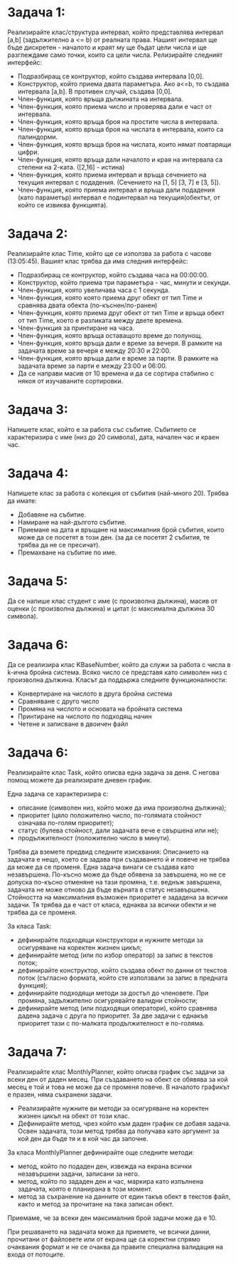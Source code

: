 # Задача 1: 
Реализирайте клас/структура интервал, който представлява интервал [a,b] (задължително а <= b) от реалната права. Нашият интервал ще бъде дискретен - началото и краят му ще бъдат цели числа и ще разглеждаме само точки, които са цели числа. Релизирайте следният интерфейс:

* Подразбиращ се контруктор, който създава интервала [0,0].
* Конструктор, който приема двата параметъра. Ако a<=b, то създава интервала [a,b]. В противен случай, създава [0,0].
* Член-функция, която връща дължината на интервала.
* Член-функция, която приема число и проверява дали е част от интервала.
* Член-функция, която връща броя на простите числа в интервала.
* Член-функция, която връща броя на числата в интервала, които са палиндорми.
* Член-функция, която връща броя на числата, които нямат повтарящи цифри.
* Член-функция, която връща дали началото и края на интервала са степени на 2-ката. ([2,16] - истина)
* Член-функция, която приема интервал и връща сечението на текущия интервал с подадения. (Сечението на [1, 5] [3, 7] e [3, 5]).
* Член-функция, която приема интервал и връща дали подадения (като параметър) интервал е подинтервал на текущия(обектът, от който се извиква функцията).

# Задача 2: 
Реализирайте клас Time, който ще се използва за работа с часове (13:05:45). Вашият клас трябва да има следния интерфейс:

* Подразбиращ се контруктор, който създава часа на 00:00:00.
* Конструктор, който приема три параметъра - час, минути и секунди.
* Член-функция, която увеличава часа с 1 секунда.
* Член-функция, която която приема друг обект от тип Time и сравнява двата обекта (по-къснен/по-ранен)
* Член-функция, която приема друг обект от тип Time и връща обект от тип Time, което е разликата между двете времена.
* Член-функция за принтиране на часа.
* Член-функция, която връща оставащото време до полунощ.
* Член-функция, която връща дали е време за вечеря. В рамките на задачата време за вечеря е между 20:30 и 22:00.
* Член-функция, която връща дали е време за парти. В рамките на задачата време за парти е между 23:00 и 06:00.
* Да се направи масив от 10 времена и да се сортира стабилно с някоя от изучаваните сортировки.

# Задача 3:
Напишете клас, който е за работа със събитие. Събитието се характеризира с име (низ до 20 символа), дата, начален час и краен час.

# Задача 4: 
Напишете клас за работа с колекция от събития (най-много 20). Трябва да имате:

* Добавяне на събитие.
* Намиране на най-дългото събитие.
* Приемане на дата и връщане на максималния брой събития, които може да се посетят в този ден. (за да се посетят 2 събития, те трябва да не се пресичат).
* Премахване на събитие по име.

# Задача 5:  
Да се напише клас студент с име (с произволна дължина), масив от оценки (с произволна дължина) и цитат (с максимална дължина 30 символа).

# Задача 6:  
Да се реализира клас KBaseNumber, който да служи за работа с числа в k-ична бройна система. Всяко число се представя като символен низ с произволна дължина. Класът да поддържа следните функционалности:

* Конвертиране на числото в друга бройна система
* Сравняване с друго число
* Промяна на числото и основата на бройната система
* Принтиране на числото по подходящ начин
* Четене и записване в двоичен файл

# Задача 6:
Реализирайте клас Task, който описва една задача за деня. С негова помощ можете да реализирате дневен график.

Една задача се характеризира с:

* описание (символен низ, който може да има произволна дължина);
* приоритет (цяло положително число, по-голямата стойност означава по-голям приоритет);
* статус (булева стойност, дали задачата вече е свършена или не);
* продължителност (положително число в минути).

Трябва да вземете предвид следните изисквания:
Описанието на задачата е нещо, което се задава при създаването ѝ и повече не трябва да може да се променя. Една задача винаги се създава като незавършена. По-късно може да бъде обявена за завършена, но не се допуска по-късно отменяне на тази промяна, т.е. веднъж завършена, задачата не може отново да бъде върната в статус незавършена. Стойността на максималния възможен приоритет е зададена за всички задачи. Тя трябва да е част от класа, еднаква за всички обекти и не трябва да се променя.

За класа Task:

* дефинирайте подходящи конструктори и нужните методи за осигуряване на коректен жизнен цикъл;
* дефинирайте метод (или по избор оператор) за запис в текстов поток;
* дефинирайте конструктор, който създава обект по данни от текстов поток (съгласно формата, който сте използвали за запис в предната функция);
* дефинирайте подходящи методи за достъп до членовете. При промяна, задължително осигурявайте валидни стойности;
* дефинирайте метод (или подходящи оператори), който сравнява дадена задача с друга по приоритет. За две задачи с еднакъв приоритет тази с по-малката продължителност е по-голяма.

# Задача 7:
Реализирайте клас MonthlyPlanner, който описва график със задачи за всеки ден от даден месец. При създаването на обект се обявява за кой месец е той и това не може да се променя повече. В началото графикът е празен, няма съхранени задачи.

* Реализирайте нужните ви методи за осигуряване на коректен жизнен цикъл на обект от този клас.
* Дефинирайте метод, чрез който към даден график се добавя задача. Освен задачата, този метод трябва да получава като аргумент за кой ден да бъде тя и в кой час да започне.

За класа MonthlyPlanner дефинирайте още следните методи:

* метод, който по подаден ден, извежда на екрана всички незавършени задачи, записани за него.
* метод, който по зададен ден и час, маркира като изпълнена задачата, която е планирана в този момент.
* метод за съхранение на данните от един такъв обект в текстов файл, както и метод за прочитане на така записан обект.

Приемаме, че за всеки ден максималния брой задачи може да е 10.

При решаването на задачата може да приемете, че всички данни, прочитани от файловете или от екрана ще са коректни спрямо очаквания формат и не се очаква да правите специална валидация на входа от потоците.
